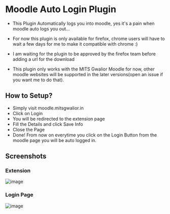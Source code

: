 # Moodle Auto Login Plugin

- This Plugin Automatically logs you into moodle, yes it's a pain when moodle auto logs you out...

- For now this plugin is only available for firefox, chrome users will have to wait a few days for me to make it compatible with chrome :)

- I am waiting for the plugin to be approved by the firefox team before adding a url for the download

- This plugin only works with the MITS Gwalior Moodle for now, other moodle websites will be supported in the later versions(open an issue if you want me to do that).

## How to Setup?

- Simply visit moodle.mitsgwalior.in
- Click on Login
- You will be redirected to the extension page
- Fill the Details and click Save Info
- Close the Page
- Done! From now on everytime you click on the Login Button from the moodle page you will be auto logged in.

## Screenshots
### Extension

![image](https://github.com/rudransh-shrivastava/Moodle-AutoLogin/assets/125893371/5bbbab4a-8a49-483a-bac2-d38056753998)

### Login Page
![image](https://github.com/rudransh-shrivastava/Moodle-AutoLogin/assets/125893371/41549c64-91cc-4022-b54c-00c3817dad54)

